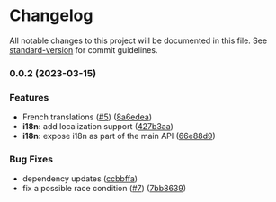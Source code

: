 # Changelog

All notable changes to this project will be documented in this file. See [standard-version](https://github.com/conventional-changelog/standard-version) for commit guidelines.

### 0.0.2 (2023-03-15)


### Features

* French translations ([#5](https://github.com/cobrowseio/cobrowse-agent-ui/issues/5)) ([8a6edea](https://github.com/cobrowseio/cobrowse-agent-ui/commit/8a6edea6b5d35f9419684f888dcb7a92deec366d))
* **i18n:** add localization support ([427b3aa](https://github.com/cobrowseio/cobrowse-agent-ui/commit/427b3aab9e31f7d03a221da7542a4fa2fc635637))
* **i18n:** expose i18n as part of the main API ([66e88d9](https://github.com/cobrowseio/cobrowse-agent-ui/commit/66e88d970d2289f2993520c9e5ae5dbece4ff801))


### Bug Fixes

* dependency updates ([ccbbffa](https://github.com/cobrowseio/cobrowse-agent-ui/commit/ccbbffa9d123d67e813d40a35618887f855ef7d6))
* fix a possible race condition ([#7](https://github.com/cobrowseio/cobrowse-agent-ui/issues/7)) ([7bb8639](https://github.com/cobrowseio/cobrowse-agent-ui/commit/7bb8639af544283756063ca71bcf62d267b1a635))
